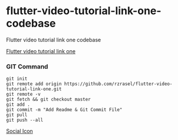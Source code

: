 # flutter-video-tutorial-link-one-codebase
Flutter video tutorial link one codebase

[Flutter video tutorial link one](https://rzrasel.github.io/flutter-video-tutorial-link-one/)


### GIT Command
```git_command
git init
git remote add origin https://github.com/rzrasel/flutter-video-tutorial-link-one.git
git remote -v
git fetch && git checkout master
git add .
git commit -m "Add Readme & Git Commit File"
git pull
git push --all
```

[Social Icon](https://dev.to/monalishamondol/social-media-buttons-with-hover-effect-using-html-css-25p7)